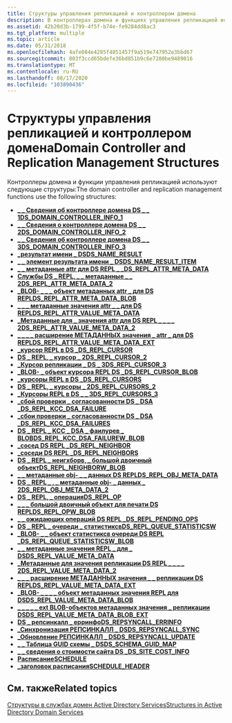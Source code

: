 ```yaml
---
title: Структуры управления репликацией и контроллером домена
description: В контроллерах домена и функциях управления репликацией используются следующие структуры.
ms.assetid: 42b20d3b-1799-4f5f-b74e-fe9284dd8ac3
ms.tgt_platform: multiple
ms.topic: article
ms.date: 05/31/2018
ms.openlocfilehash: 4afe084e4285f4851457f9a519e747952e3bbd67
ms.sourcegitcommit: 803f3ccd65bdefe36bd851b9c6e7280be9489016
ms.translationtype: MT
ms.contentlocale: ru-RU
ms.lasthandoff: 08/17/2020
ms.locfileid: "103890436"
---
```

# <a name="domain-controller-and-replication-management-structures"></a><span data-ttu-id="ed39b-103">Структуры управления репликацией и контроллером домена</span><span class="sxs-lookup"><span data-stu-id="ed39b-103">Domain Controller and Replication Management Structures</span></span>

<span data-ttu-id="ed39b-104">Контроллеры домена и функции управления репликацией используют следующие структуры:</span><span class="sxs-lookup"><span data-stu-id="ed39b-104">The domain controller and replication management functions use the following structures:</span></span>

-   [<span data-ttu-id="ed39b-105">**\_ \_ Сведения об контроллере домена DS \_ \_ 1**</span><span class="sxs-lookup"><span data-stu-id="ed39b-105">**DS\_DOMAIN\_CONTROLLER\_INFO\_1**</span></span>](/windows/desktop/api/Ntdsapi/ns-ntdsapi-ds_domain_controller_info_1a)
-   [<span data-ttu-id="ed39b-106">**\_ \_ Сведения о контроллере домена DS \_ \_ 2**</span><span class="sxs-lookup"><span data-stu-id="ed39b-106">**DS\_DOMAIN\_CONTROLLER\_INFO\_2**</span></span>](/windows/desktop/api/Ntdsapi/ns-ntdsapi-ds_domain_controller_info_2a)
-   [<span data-ttu-id="ed39b-107">**\_ \_ Сведения об контроллере домена DS \_ \_ 3**</span><span class="sxs-lookup"><span data-stu-id="ed39b-107">**DS\_DOMAIN\_CONTROLLER\_INFO\_3**</span></span>](/windows/desktop/api/Ntdsapi/ns-ntdsapi-ds_domain_controller_info_3a)
-   [<span data-ttu-id="ed39b-108">**\_результат имени \_ DS**</span><span class="sxs-lookup"><span data-stu-id="ed39b-108">**DS\_NAME\_RESULT**</span></span>](/windows/desktop/api/Ntdsapi/ns-ntdsapi-ds_name_resulta)
-   [<span data-ttu-id="ed39b-109">**\_ \_ элемент результата имени \_ DS**</span><span class="sxs-lookup"><span data-stu-id="ed39b-109">**DS\_NAME\_RESULT\_ITEM**</span></span>](/windows/desktop/api/Ntdsapi/ns-ntdsapi-ds_name_result_itema)
-   [<span data-ttu-id="ed39b-110">**\_ \_ метаданные attr для DS REPL \_ \_**</span><span class="sxs-lookup"><span data-stu-id="ed39b-110">**DS\_REPL\_ATTR\_META\_DATA**</span></span>](/windows/desktop/api/Ntdsapi/ns-ntdsapi-ds_repl_attr_meta_data)
-   [<span data-ttu-id="ed39b-111">**Службы DS \_ REPL, \_ \_ метаданные \_ \_ 2**</span><span class="sxs-lookup"><span data-stu-id="ed39b-111">**DS\_REPL\_ATTR\_META\_DATA\_2**</span></span>](/windows/desktop/api/Ntdsapi/ns-ntdsapi-ds_repl_attr_meta_data_2)
-   [<span data-ttu-id="ed39b-112">**\_BLOB- \_ \_ \_ объект метаданных attr \_ для DS REPL**</span><span class="sxs-lookup"><span data-stu-id="ed39b-112">**DS\_REPL\_ATTR\_META\_DATA\_BLOB**</span></span>](/windows/desktop/api/Ntdsapi/ns-ntdsapi-ds_repl_attr_meta_data_blob)
-   [<span data-ttu-id="ed39b-113">**\_ \_ \_ метаданные значения attr \_ \_ для DS REPL**</span><span class="sxs-lookup"><span data-stu-id="ed39b-113">**DS\_REPL\_ATTR\_VALUE\_META\_DATA**</span></span>](/windows/desktop/api/Ntdsapi/ns-ntdsapi-ds_repl_attr_value_meta_data)
-   [<span data-ttu-id="ed39b-114">**\_Метаданные для \_ значения attr для DS REPL \_ \_ \_ \_ 2**</span><span class="sxs-lookup"><span data-stu-id="ed39b-114">**DS\_REPL\_ATTR\_VALUE\_META\_DATA\_2**</span></span>](/windows/desktop/api/Ntdsapi/ns-ntdsapi-ds_repl_attr_value_meta_data_2)
-   [<span data-ttu-id="ed39b-115">**\_ \_ \_ \_ расширение МЕТАДАННЫХ значения \_ attr \_ для DS REPL**</span><span class="sxs-lookup"><span data-stu-id="ed39b-115">**DS\_REPL\_ATTR\_VALUE\_META\_DATA\_EXT**</span></span>](/windows/desktop/api/Ntdsapi/ns-ntdsapi-ds_repl_attr_value_meta_data_ext)
-   [<span data-ttu-id="ed39b-116">**\_курсор REPL в DS \_**</span><span class="sxs-lookup"><span data-stu-id="ed39b-116">**DS\_REPL\_CURSOR**</span></span>](/windows/desktop/api/Ntdsapi/ns-ntdsapi-ds_repl_cursor)
-   [<span data-ttu-id="ed39b-117">**DS \_ REPL, \_ курсор \_ 2**</span><span class="sxs-lookup"><span data-stu-id="ed39b-117">**DS\_REPL\_CURSOR\_2**</span></span>](/windows/desktop/api/Ntdsapi/ns-ntdsapi-ds_repl_cursor_2)
-   [<span data-ttu-id="ed39b-118">**\_Курсор репликации \_ DS \_ 3**</span><span class="sxs-lookup"><span data-stu-id="ed39b-118">**DS\_REPL\_CURSOR\_3**</span></span>](/windows/desktop/api/Ntdsapi/ns-ntdsapi-ds_repl_cursor_3w)
-   [<span data-ttu-id="ed39b-119">**\_BLOB- \_ объект курсора REPL DS \_**</span><span class="sxs-lookup"><span data-stu-id="ed39b-119">**DS\_REPL\_CURSOR\_BLOB**</span></span>](/windows/desktop/api/Ntdsapi/ns-ntdsapi-ds_repl_cursor_blob)
-   [<span data-ttu-id="ed39b-120">**\_курсоры REPL в DS \_**</span><span class="sxs-lookup"><span data-stu-id="ed39b-120">**DS\_REPL\_CURSORS**</span></span>](/windows/desktop/api/Ntdsapi/ns-ntdsapi-ds_repl_cursors)
-   [<span data-ttu-id="ed39b-121">**DS \_ REPL, \_ курсоры \_ 2**</span><span class="sxs-lookup"><span data-stu-id="ed39b-121">**DS\_REPL\_CURSORS\_2**</span></span>](/windows/desktop/api/Ntdsapi/ns-ntdsapi-ds_repl_cursors_2)
-   [<span data-ttu-id="ed39b-122">**\_Курсоры REPL в DS \_ \_ 3**</span><span class="sxs-lookup"><span data-stu-id="ed39b-122">**DS\_REPL\_CURSORS\_3**</span></span>](/windows/desktop/api/Ntdsapi/ns-ntdsapi-ds_repl_cursors_3w)
-   [<span data-ttu-id="ed39b-123">**\_сбой проверки \_ согласованности DS \_ DSA \_**</span><span class="sxs-lookup"><span data-stu-id="ed39b-123">**DS\_REPL\_KCC\_DSA\_FAILURE**</span></span>](/windows/desktop/api/Ntdsapi/ns-ntdsapi-ds_repl_kcc_dsa_failurew)
-   [<span data-ttu-id="ed39b-124">**\_сбои проверки \_ согласованности DS \_ DSA \_**</span><span class="sxs-lookup"><span data-stu-id="ed39b-124">**DS\_REPL\_KCC\_DSA\_FAILURES**</span></span>](/windows/desktop/api/Ntdsapi/ns-ntdsapi-ds_repl_kcc_dsa_failuresw)
-   [<span data-ttu-id="ed39b-125">**DS \_ REPL \_ KCC \_ DSA \_ фаилурев \_ BLOB**</span><span class="sxs-lookup"><span data-stu-id="ed39b-125">**DS\_REPL\_KCC\_DSA\_FAILUREW\_BLOB**</span></span>](/windows/desktop/api/Ntdsapi/ns-ntdsapi-ds_repl_kcc_dsa_failurew_blob)
-   [<span data-ttu-id="ed39b-126">**\_сосед DS REPL \_**</span><span class="sxs-lookup"><span data-stu-id="ed39b-126">**DS\_REPL\_NEIGHBOR**</span></span>](/windows/desktop/api/Ntdsapi/ns-ntdsapi-ds_repl_neighborw)
-   [<span data-ttu-id="ed39b-127">**\_соседи DS REPL \_**</span><span class="sxs-lookup"><span data-stu-id="ed39b-127">**DS\_REPL\_NEIGHBORS**</span></span>](/windows/desktop/api/Ntdsapi/ns-ntdsapi-ds_repl_neighborsw)
-   [<span data-ttu-id="ed39b-128">**DS \_ REPL \_ неигхборв, \_ большой двоичный объект**</span><span class="sxs-lookup"><span data-stu-id="ed39b-128">**DS\_REPL\_NEIGHBORW\_BLOB**</span></span>](/windows/desktop/api/Ntdsapi/ns-ntdsapi-ds_repl_neighborw_blob)
-   [<span data-ttu-id="ed39b-129">**\_ \_ метаданные obj- \_ \_ данных DS REPL**</span><span class="sxs-lookup"><span data-stu-id="ed39b-129">**DS\_REPL\_OBJ\_META\_DATA**</span></span>](/windows/desktop/api/Ntdsapi/ns-ntdsapi-ds_repl_obj_meta_data)
-   [<span data-ttu-id="ed39b-130">**DS \_ REPL \_ , \_ метаданные obj- \_ данных \_ 2**</span><span class="sxs-lookup"><span data-stu-id="ed39b-130">**DS\_REPL\_OBJ\_META\_DATA\_2**</span></span>](/windows/desktop/api/Ntdsapi/ns-ntdsapi-ds_repl_obj_meta_data_2)
-   [<span data-ttu-id="ed39b-131">**DS \_ REPL, \_ операция**</span><span class="sxs-lookup"><span data-stu-id="ed39b-131">**DS\_REPL\_OP**</span></span>](/windows/desktop/api/Ntdsapi/ns-ntdsapi-ds_repl_opw)
-   [<span data-ttu-id="ed39b-132">**\_ \_ \_ большой двоичный объект для печати DS REPL**</span><span class="sxs-lookup"><span data-stu-id="ed39b-132">**DS\_REPL\_OPW\_BLOB**</span></span>](/windows/desktop/api/Ntdsapi/ns-ntdsapi-ds_repl_opw_blob)
-   [<span data-ttu-id="ed39b-133">**\_ \_ ожидающих операций DS REPL \_**</span><span class="sxs-lookup"><span data-stu-id="ed39b-133">**DS\_REPL\_PENDING\_OPS**</span></span>](/windows/desktop/api/Ntdsapi/ns-ntdsapi-ds_repl_pending_opsw)
-   [<span data-ttu-id="ed39b-134">**DS \_ REPL \_ очереди \_ статистиксв**</span><span class="sxs-lookup"><span data-stu-id="ed39b-134">**DS\_REPL\_QUEUE\_STATISTICSW**</span></span>](/windows/desktop/api/Ntdsapi/ns-ntdsapi-ds_repl_queue_statisticsw)
-   <span data-ttu-id="ed39b-135">[**\_BLOB- \_ \_ объект статистиксв очереди DS REPL \_**](/previous-versions/windows/desktop/legacy/ms676274(v=vs.85))</span><span class="sxs-lookup"><span data-stu-id="ed39b-135">[**DS\_REPL\_QUEUE\_STATISTICSW\_BLOB**](/previous-versions/windows/desktop/legacy/ms676274(v=vs.85))</span></span>
-   [<span data-ttu-id="ed39b-136">**\_ \_ метаданные значения REPL \_ для \_ DS**</span><span class="sxs-lookup"><span data-stu-id="ed39b-136">**DS\_REPL\_VALUE\_META\_DATA**</span></span>](/windows/desktop/api/Ntdsapi/ns-ntdsapi-ds_repl_value_meta_data)
-   [<span data-ttu-id="ed39b-137">**\_Метаданные для значения репликации DS REPL \_ \_ \_ \_ 2**</span><span class="sxs-lookup"><span data-stu-id="ed39b-137">**DS\_REPL\_VALUE\_META\_DATA\_2**</span></span>](/windows/desktop/api/Ntdsapi/ns-ntdsapi-ds_repl_value_meta_data_2)
-   [<span data-ttu-id="ed39b-138">**\_ \_ \_ расширение МЕТАДАННЫХ значения \_ \_ репликации DS REPL**</span><span class="sxs-lookup"><span data-stu-id="ed39b-138">**DS\_REPL\_VALUE\_META\_DATA\_EXT**</span></span>](/windows/desktop/api/Ntdsapi/ns-ntdsapi-ds_repl_value_meta_data_ext)
-   [<span data-ttu-id="ed39b-139">**\_BLOB- \_ \_ \_ \_ объект метаданных значения REPL для DS**</span><span class="sxs-lookup"><span data-stu-id="ed39b-139">**DS\_REPL\_VALUE\_META\_DATA\_BLOB**</span></span>](/windows/desktop/api/Ntdsapi/ns-ntdsapi-ds_repl_value_meta_data_blob)
-   [<span data-ttu-id="ed39b-140">**\_ \_ \_ \_ \_ ext BLOB-объектов метаданных значения \_ репликации DS**</span><span class="sxs-lookup"><span data-stu-id="ed39b-140">**DS\_REPL\_VALUE\_META\_DATA\_BLOB\_EXT**</span></span>](/windows/desktop/api/Ntdsapi/ns-ntdsapi-ds_repl_value_meta_data_blob_ext)
-   [<span data-ttu-id="ed39b-141">**DS \_ репсинкалл \_ ерринфо**</span><span class="sxs-lookup"><span data-stu-id="ed39b-141">**DS\_REPSYNCALL\_ERRINFO**</span></span>](/windows/desktop/api/Ntdsapi/ns-ntdsapi-ds_repsyncall_errinfoa)
-   [<span data-ttu-id="ed39b-142">**\_Синхронизация РЕПСИНКАЛЛ \_ DS**</span><span class="sxs-lookup"><span data-stu-id="ed39b-142">**DS\_REPSYNCALL\_SYNC**</span></span>](/windows/desktop/api/Ntdsapi/ns-ntdsapi-ds_repsyncall_synca)
-   [<span data-ttu-id="ed39b-143">**\_Обновление РЕПСИНКАЛЛ \_ DS**</span><span class="sxs-lookup"><span data-stu-id="ed39b-143">**DS\_REPSYNCALL\_UPDATE**</span></span>](/windows/desktop/api/Ntdsapi/ns-ntdsapi-ds_repsyncall_updatea)
-   [<span data-ttu-id="ed39b-144">**\_ \_ Таблица GUID схемы \_ DS**</span><span class="sxs-lookup"><span data-stu-id="ed39b-144">**DS\_SCHEMA\_GUID\_MAP**</span></span>](/windows/desktop/api/Ntdsapi/ns-ntdsapi-ds_schema_guid_mapa)
-   [<span data-ttu-id="ed39b-145">**\_ \_ сведения о стоимости сайта DS \_**</span><span class="sxs-lookup"><span data-stu-id="ed39b-145">**DS\_SITE\_COST\_INFO**</span></span>](/windows/desktop/api/Ntdsapi/ns-ntdsapi-ds_site_cost_info)
-   [<span data-ttu-id="ed39b-146">**Расписание**</span><span class="sxs-lookup"><span data-stu-id="ed39b-146">**SCHEDULE**</span></span>](/windows/desktop/api/Schedule/ns-schedule-schedule)
-   [<span data-ttu-id="ed39b-147">**\_заголовок расписания**</span><span class="sxs-lookup"><span data-stu-id="ed39b-147">**SCHEDULE\_HEADER**</span></span>](/windows/desktop/api/Schedule/ns-schedule-schedule_header)

## <a name="related-topics"></a><span data-ttu-id="ed39b-148">См. также</span><span class="sxs-lookup"><span data-stu-id="ed39b-148">Related topics</span></span>

<dl> <dt>

[<span data-ttu-id="ed39b-149">Структуры в службах домен Active Directory Services</span><span class="sxs-lookup"><span data-stu-id="ed39b-149">Structures in Active Directory Domain Services</span></span>](structures-in-active-directory-domain-services.md)
</dt> </dl>

 

 